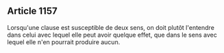 Article 1157
----
Lorsqu'une clause est susceptible de deux sens, on doit plutôt l'entendre dans
celui avec lequel elle peut avoir quelque effet, que dans le sens avec lequel
elle n'en pourrait produire aucun.
